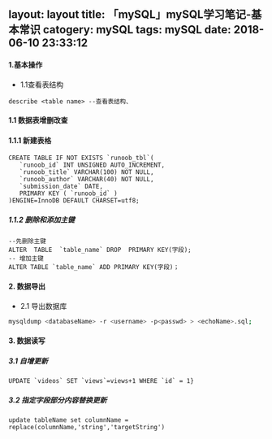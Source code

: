 layout: layout
title: 「mySQL」mySQL学习笔记-基本常识
catogery: mySQL
tags: mySQL
date: 2018-06-10 23:33:12
---
#### 1.基本操作
- 1.1查看表结构
``` mysql
describe <table name> --查看表结构、
```

#### 1.1 数据表增删改查
#### 1.1.1 新建表格
``` mysql 
CREATE TABLE IF NOT EXISTS `runoob_tbl`(
   `runoob_id` INT UNSIGNED AUTO_INCREMENT,
   `runoob_title` VARCHAR(100) NOT NULL,
   `runoob_author` VARCHAR(40) NOT NULL,
   `submission_date` DATE,
   PRIMARY KEY ( `runoob_id` )
)ENGINE=InnoDB DEFAULT CHARSET=utf8;

```
##### 1.1.2 删除和添加主键
 ``` mysql  	
--先删除主键
ALTER  TABLE  `table_name` DROP  PRIMARY KEY(字段);
-- 增加主键
ALTER TABLE `table_name` ADD PRIMARY KEY(字段)；
 
```

#### 2. 数据导出
- 2.1 导出数据库
``` bash
mysqldump <databaseName> -r <username> -p<passwd> > <echoName>.sql;
```
#### 3. 数据读写

##### 3.1 自增更新
``` 
UPDATE `videos` SET `views`=views+1 WHERE `id` = 1}
```
##### 3.2 指定字段部分内容替换更新
``` 
update tableName set columnName = replace(columnName,'string','targetString')
```


